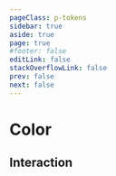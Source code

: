 ```yaml
---
pageClass: p-tokens
sidebar: true
aside: true
page: true
#footer: false
editLink: false
stackOverflowLink: false
prev: false
next: false
---
```


<script setup lang="ts">
import TokenSwatch from '../components/tokens/TokenSwatch.vue'
import TokenCopy from '../components/tokens/TokenCopy.vue'
import TokenPreview from '../components/tokens/TokenPreview.vue'
</script>

# Color

## Interaction

  <TokenPreview>
    <template #tokenName>
      <TokenCopy buttonText="color.interaction.primary.default"/>
    </template>
    <template #tokenDescription>
      <span class="text-[var(--color-text-primary-default)]">This is a token description</span>
    </template>
    <template #lightToken>
      <TokenSwatch colorValue="var(--color-interaction-primary-default)" token="color/brand/500"></TokenSwatch>
    </template>
    <template #darkToken>
      <TokenSwatch colorValue="var(--color-interaction-primary-default)" token="color/brand/500" mode="dark"></TokenSwatch>
    </template>
  </TokenPreview>

<div class="test"></div>

<style scoped>
.test {
  width: 200px;
  height: 100px;
  background-color: var(--color-elevation-surface-raised);
}
</style>